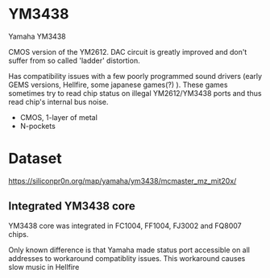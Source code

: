 # YM3438

Yamaha YM3438

CMOS version of the YM2612. DAC circuit is greatly improved and don't suffer from so called 'ladder' distortion.

Has compatibility issues with a few poorly programmed sound drivers (early GEMS versions, Hellfire, some japanese games(?) ). These games sometimes try to read chip status on illegal YM2612/YM3438 ports and thus read chip's internal bus noise.

* CMOS, 1-layer of metal
* N-pockets 

# Dataset

https://siliconpr0n.org/map/yamaha/ym3438/mcmaster_mz_mit20x/

## Integrated YM3438 core

YM3438 core was integrated in FC1004, FF1004, FJ3002 and FQ8007 chips.

Only known difference is that Yamaha made status port accessible on all addresses to workaround compatiblity issues. This workaround causes slow music in Hellfire
